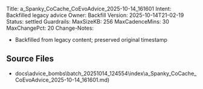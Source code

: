 Title: a_Spanky_CoCache_CoEvoAdvice_2025-10-14_161601
Intent: Backfilled legacy advice
Owner: Backfill
Version: 2025-10-14T21-02-19
Status: settled
Guardrails:
  MaxSizeKB: 256
  MaxCadenceMins: 30
  MaxChangePct: 20
Change-Notes:
  - Backfilled from legacy content; preserved original timestamp

## Source Files
- docs\advice_bombs\batch_20251014_124554\index\a_Spanky_CoCache_CoEvoAdvice_2025-10-14_161601.md)
